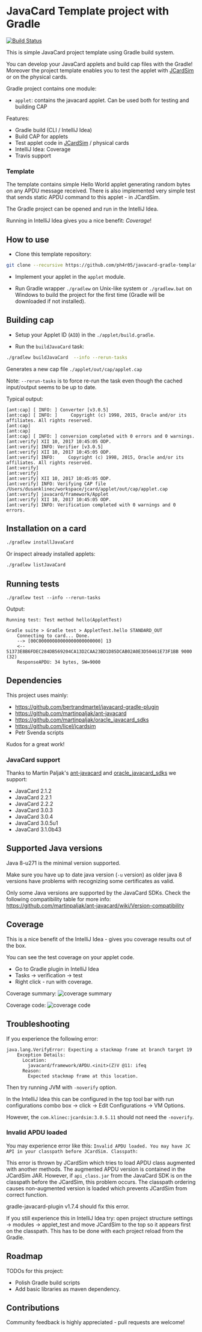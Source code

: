 # JavaCard Template project with Gradle

[![Build Status](https://travis-ci.org/ph4r05/javacard-gradle-template.svg?branch=master)](https://travis-ci.org/ph4r05/javacard-gradle-template)

This is simple JavaCard project template using Gradle build system.

You can develop your JavaCard applets and build cap files with the Gradle!
Moreover the project template enables you to test the applet with [JCardSim] or on the physical cards.

Gradle project contains one module:

- `applet`: contains the javacard applet. Can be used both for testing and building CAP

Features:
 - Gradle build (CLI / IntelliJ Idea)
 - Build CAP for applets
 - Test applet code in [JCardSim] / physical cards
 - IntelliJ Idea: Coverage
 - Travis support 

### Template

The template contains simple Hello World applet generating random bytes on any APDU message received.
There is also implemented very simple test that sends static APDU command to this applet - in JCardSim.

The Gradle project can be opened and run in the IntelliJ Idea.

Running in IntelliJ Idea gives you a nice benefit: *Coverage*!

## How to use

- Clone this template repository:

```bash
git clone --recursive https://github.com/ph4r05/javacard-gradle-template.git
```

- Implement your applet in the `applet` module.

- Run Gradle wrapper `./gradlew` on Unix-like system or `./gradlew.bat` on Windows
to build the project for the first time (Gradle will be downloaded if not installed).

## Building cap

- Setup your Applet ID (`AID`) in the `./applet/build.gradle`.

- Run the `buildJavaCard` task:

```bash
./gradlew buildJavaCard  --info --rerun-tasks
```

Generates a new cap file `./applet/out/cap/applet.cap`

Note: `--rerun-tasks` is to force re-run the task even though the cached input/output seems to be up to date.

Typical output:

```
[ant:cap] [ INFO: ] Converter [v3.0.5]
[ant:cap] [ INFO: ]     Copyright (c) 1998, 2015, Oracle and/or its affiliates. All rights reserved.
[ant:cap]     
[ant:cap]     
[ant:cap] [ INFO: ] conversion completed with 0 errors and 0 warnings.
[ant:verify] XII 10, 2017 10:45:05 ODP.  
[ant:verify] INFO: Verifier [v3.0.5]
[ant:verify] XII 10, 2017 10:45:05 ODP.  
[ant:verify] INFO:     Copyright (c) 1998, 2015, Oracle and/or its affiliates. All rights reserved.
[ant:verify]     
[ant:verify]     
[ant:verify] XII 10, 2017 10:45:05 ODP.  
[ant:verify] INFO: Verifying CAP file /Users/dusanklinec/workspace/jcard/applet/out/cap/applet.cap
[ant:verify] javacard/framework/Applet
[ant:verify] XII 10, 2017 10:45:05 ODP.  
[ant:verify] INFO: Verification completed with 0 warnings and 0 errors.
```

## Installation on a card

```bash
./gradlew installJavaCard
```

Or inspect already installed applets:

```bash
./gradlew listJavaCard
```

## Running tests

```
./gradlew test --info --rerun-tasks
```

Output:

```
Running test: Test method hello(AppletTest)

Gradle suite > Gradle test > AppletTest.hello STANDARD_OUT
    Connecting to card... Done.
    --> [00C00000080000000000000000] 13
    <-- 51373E8B6FDEC284DB569204CA13D2CAA23BD1D85DCAB02A0E3D50461E73F1BB 9000 (32)
    ResponseAPDU: 34 bytes, SW=9000
```

## Dependencies

This project uses mainly:

- https://github.com/bertrandmartel/javacard-gradle-plugin
- https://github.com/martinpaljak/ant-javacard
- https://github.com/martinpaljak/oracle_javacard_sdks
- https://github.com/licel/jcardsim
- Petr Svenda scripts 

Kudos for a great work!

### JavaCard support

Thanks to Martin Paljak's [ant-javacard] and [oracle_javacard_sdks] we support:

- JavaCard 2.1.2
- JavaCard 2.2.1
- JavaCard 2.2.2
- JavaCard 3.0.3
- JavaCard 3.0.4
- JavaCard 3.0.5u1
- JavaCard 3.1.0b43

## Supported Java versions

Java 8-u271 is the minimal version supported. 

Make sure you have up to date java version (`-u` version) as older java 8 versions
have problems with recognizing some certificates as valid.

Only some Java versions are supported by the JavaCard SDKs.
Check the following compatibility table for more info: 
https://github.com/martinpaljak/ant-javacard/wiki/Version-compatibility

## Coverage

This is a nice benefit of the IntelliJ Idea - gives you coverage 
results out of the box. 

You can see the test coverage on your applet code.

- Go to Gradle plugin in IntelliJ Idea
- Tasks -> verification -> test
- Right click - run with coverage.

Coverage summary:
![coverage summary](https://raw.githubusercontent.com/ph4r05/javacard-gradle-template/master/.github/image/coverage_summary.png)

Coverage code:
![coverage code](https://raw.githubusercontent.com/ph4r05/javacard-gradle-template/master/.github/image/coverage_class.png)

## Troubleshooting

If you experience the following error: 

```
java.lang.VerifyError: Expecting a stackmap frame at branch target 19
    Exception Details:
      Location:
        javacard/framework/APDU.<init>(Z)V @11: ifeq
      Reason:
        Expected stackmap frame at this location.
```

Then try running JVM with `-noverify` option.

In the IntelliJ Idea this can be configured in the top tool bar
with run configurations combo box -> click -> Edit Configurations -> VM Options.

However, the `com.klinec:jcardsim:3.0.5.11` should not need the `-noverify`.

### Invalid APDU loaded

You may experience error like this: `Invalid APDU loaded. You may have JC API in your classpath before JCardSim. Classpath:`

This error is thrown by JCardSim which tries to load APDU class augmented with another methods. The augmented APDU version is contained in the JCardSim JAR.
However, if `api_class.jar` from the JavaCard SDK is on the classpath before the JCardSim, this problem occurs. The classpath ordering causes non-augmented version is loaded which prevents JCardSim from correct function.

gradle-javacard-plugin v1.7.4 should fix this error.

If you still experience this in IntelliJ Idea try: open project structure settings -> modules -> applet_test and move JCardSim to the top so it appears first on the classpath.
This has to be done with each project reload from the Gradle. 

## Roadmap

TODOs for this project:

- Polish Gradle build scripts
- Add basic libraries as maven dependency.

## Contributions

Community feedback is highly appreciated - pull requests are welcome!



[JCardSim]: https://jcardsim.org/
[ant-javacard]: https://github.com/martinpaljak/ant-javacard
[oracle_javacard_sdks]: https://github.com/martinpaljak/oracle_javacard_sdks

